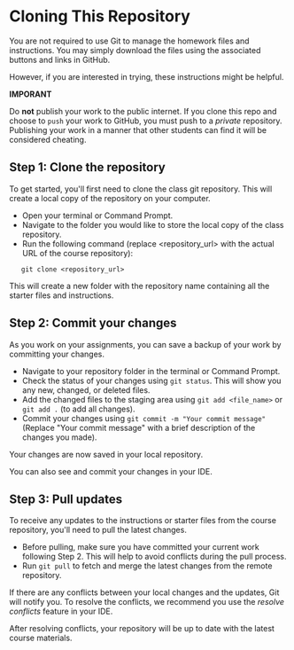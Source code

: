 # Cloning This Repository

You are not required to use Git to manage the homework files and instructions. You may simply download the files using the associated buttons and links in GitHub.

However, if you are interested in trying, these instructions might be helpful.

**IMPORANT**

Do **not** publish your work to the public internet. If you clone this repo and choose to `push` your work to GitHub, you must push to a *private* repository. Publishing your work in a manner that other students can find it will be considered cheating. 

## Step 1: Clone the repository

To get started, you'll first need to clone the class git repository. This will create a local copy of the repository on your computer.

- Open your terminal or Command Prompt.
- Navigate to the folder you would like to store the local copy of the class repository.
- Run the following command (replace <repository_url> with the actual URL of the course repository):

```
   git clone <repository_url>
```

This will create a new folder with the repository name containing all the starter files and instructions.

## Step 2: Commit your changes
As you work on your assignments, you can save a backup of your work by committing your changes.

- Navigate to your repository folder in the terminal or Command Prompt.
- Check the status of your changes using `git status`. This will show you any new, changed, or deleted files.
- Add the changed files to the staging area using `git add <file_name>` or `git add .` (to add all changes).
- Commit your changes using `git commit -m "Your commit message"` (Replace "Your commit message" with a brief description of the changes you made).

Your changes are now saved in your local repository.

You can also see and commit your changes in your IDE. 

## Step 3: Pull updates

To receive any updates to the instructions or starter files from the course repository, you'll need to pull the latest changes.

- Before pulling, make sure you have committed your current work following Step 2. This will help to avoid conflicts during the pull process.
- Run `git pull` to fetch and merge the latest changes from the remote repository.

If there are any conflicts between your local changes and the updates, Git will notify you. To resolve the conflicts, we recommend you use the *resolve conflicts* feature in your IDE.

After resolving conflicts, your repository will be up to date with the latest course materials.



